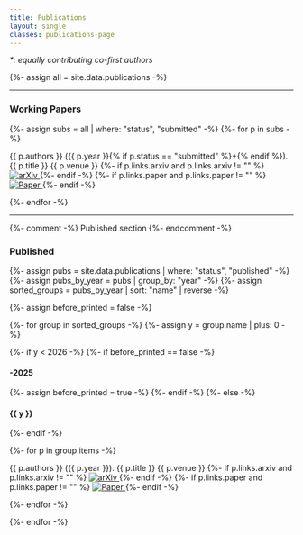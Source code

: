 ```yaml
---
title: Publications
layout: single
classes: publications-page
---
```


<p><em>*: equally contributing co-first authors</em></p>

{%- assign all = site.data.publications -%}

<hr style="margin-top: 0 !important;">

<h3 class="pub-section">Working Papers</h3>
{%- assign subs = all | where: "status", "submitted" -%}
{%- for p in subs -%}
<p class="pub-item">
  {{ p.authors }} ({{ p.year }}{% if p.status == "submitted" %}+{% endif %}). 
  <span class="pub-title">{{ p.title }}</span>
  {{ p.venue }}
  <!-- {%- if p.links.arxiv and p.links.arxiv != "" %} [<a href="{{ p.links.arxiv }}">arXiv</a>]{% endif -%}
  {%- if p.links.paper and p.links.paper != "" %} [<a href="{{ p.links.paper }}">paper</a>]{% endif -%} -->
  {%- if p.links.arxiv and p.links.arxiv != "" %}
    <a href="{{ p.links.arxiv }}" target="_blank" class="pub-link">
      <img src="{{ '/assets/icons/arxiv.svg' | relative_url }}" alt="arXiv" class="pub-icon">
    </a>
  {%- endif -%}
  {%- if p.links.paper and p.links.paper != "" %}
    <a href="{{ p.links.paper }}" target="_blank" class="pub-link">
      <img src="{{ '/assets/icons/paper3.svg' | relative_url }}" alt="Paper" class="pub-icon">
    </a>
  {%- endif -%}
  </p>
{%- endfor -%}


<hr>

{%- comment -%} Published section {%- endcomment -%}

<h3 class="pub-section">Published</h3>

{%- assign pubs = site.data.publications | where: "status", "published" -%}
{%- assign pubs_by_year = pubs | group_by: "year" -%}
{%- assign sorted_groups = pubs_by_year | sort: "name" | reverse -%}

{%- assign before_printed = false -%}

{%- for group in sorted_groups -%}
  {%- assign y = group.name | plus: 0 -%}

  {%- if y < 2026 -%}
    {%- if before_printed == false -%}
      <h4 class="pub-year">-2025</h4>
      {%- assign before_printed = true -%}
    {%- endif -%}
  {%- else -%}
    <h4 class="pub-year">{{ y }}</h4>
  {%- endif -%}

  {%- for p in group.items -%}
    <p class="pub-item">
      {{ p.authors }} ({{ p.year }}). 
      <span class="pub-title">{{ p.title }}</span>
      {{ p.venue }}
      <!-- {%- if p.links.arxiv and p.links.arxiv != "" %} [<a href="{{ p.links.arxiv }}">arXiv</a>]{% endif -%}
      {%- if p.links.paper and p.links.paper != "" %} [<a href="{{ p.links.paper }}">paper</a>]{% endif -%} -->
      {%- if p.links.arxiv and p.links.arxiv != "" %}
        <a href="{{ p.links.arxiv }}" target="_blank" class="pub-link">
          <img src="{{ '/assets/icons/arxiv.svg' | relative_url }}" alt="arXiv" class="pub-icon">
        </a>
      {%- endif -%}
      {%- if p.links.paper and p.links.paper != "" %}
        <a href="{{ p.links.paper }}" target="_blank" class="pub-link">
          <img src="{{ '/assets/icons/paper4.svg' | relative_url }}" alt="Paper" class="pub-icon">
        </a>
      {%- endif -%}
    </p>
  {%- endfor -%}

{%- endfor -%}


